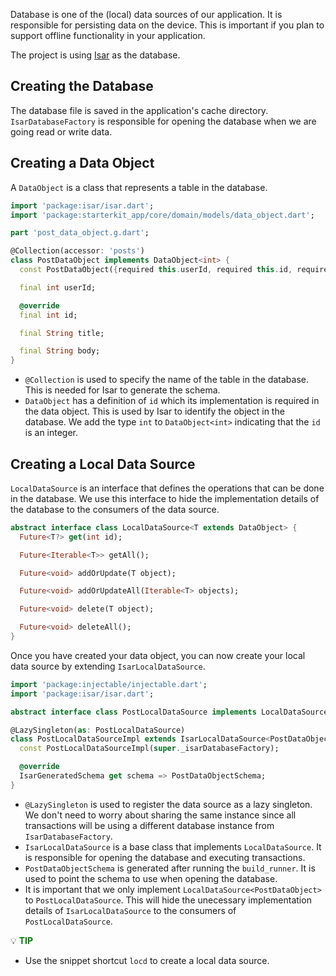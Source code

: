 Database is one of the (local) data sources of our application. It is responsible for persisting data on the device. This is important if you plan to support offline functionality in your application.

The project is using [Isar](https://isar.dev/) as the database.

## Creating the Database

The database file is saved in the application's cache directory. `IsarDatabaseFactory` is responsible for opening the database when we are going read or write data.

## Creating a Data Object
A `DataObject` is a class that represents a table in the database.

```dart
import 'package:isar/isar.dart';
import 'package:starterkit_app/core/domain/models/data_object.dart';

part 'post_data_object.g.dart';

@Collection(accessor: 'posts')
class PostDataObject implements DataObject<int> {
  const PostDataObject({required this.userId, required this.id, required this.title, required this.body});

  final int userId;

  @override
  final int id;

  final String title;

  final String body;
}
```

- `@Collection` is used to specify the name of the table in the database. This is needed for Isar to generate the schema.
- `DataObject` has a definition of `id` which its implementation is required in the data object. This is used by Isar to identify the object in the database. We add the type `int` to `DataObject<int>` indicating that the `id` is an integer.

## Creating a Local Data Source

`LocalDataSource` is an interface that defines the operations that can be done in the database. We use this interface to hide the implementation details of the database to the consumers of the data source.

```dart
abstract interface class LocalDataSource<T extends DataObject> {
  Future<T?> get(int id);

  Future<Iterable<T>> getAll();

  Future<void> addOrUpdate(T object);

  Future<void> addOrUpdateAll(Iterable<T> objects);

  Future<void> delete(T object);

  Future<void> deleteAll();
}
```

Once you have created your data object, you can now create your local data source by extending `IsarLocalDataSource`.

```dart
import 'package:injectable/injectable.dart';
import 'package:isar/isar.dart';

abstract interface class PostLocalDataSource implements LocalDataSource<PostDataObject> {}

@LazySingleton(as: PostLocalDataSource)
class PostLocalDataSourceImpl extends IsarLocalDataSource<PostDataObject> implements PostLocalDataSource {
  const PostLocalDataSourceImpl(super._isarDatabaseFactory);

  @override
  IsarGeneratedSchema get schema => PostDataObjectSchema;
}
```

- `@LazySingleton` is used to register the data source as a lazy singleton. We don't need to worry about sharing the same instance since all transactions will be using a different database instance from `IsarDatabaseFactory`.
- `IsarLocalDataSource` is a base class that implements `LocalDataSource`. It is responsible for opening the database and executing transactions.
- `PostDataObjectSchema` is generated after running the `build_runner`. It is used to point the schema to use when opening the database.
- It is important that we only implement `LocalDataSource<PostDataObject>` to `PostLocalDataSource`. This will hide the unecessary implementation details of `IsarLocalDataSource` to the consumers of `PostLocalDataSource`. 

:bulb: **<span style="color: green">TIP</span>**

- Use the snippet shortcut `locd` to create a local data source.